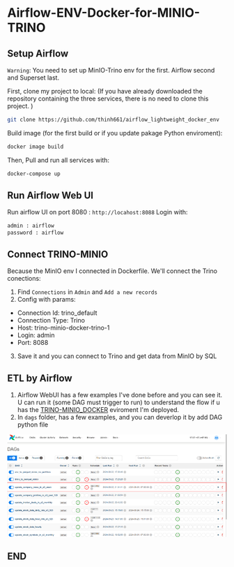 # Airflow-ENV-Docker-for-MINIO-TRINO

## Setup Airflow


`Warning`: You need to set up MinIO-Trino env for the first. Airflow second and Superset last.


First, clone my project to local: (If you have already downloaded the repository containing the three services, there is no need to clone this project. )
```bash
git clone https://github.com/thinh661/airflow_lightweight_docker_env
```

Build image (for the first build or if you update pakage Python enviroment):
``` bash
docker image build
```

Then, Pull and run all services with:

```bash
docker-compose up
```

## Run Airflow Web UI

Run airflow UI on port 8080 : `http://locahost:8088`
Login with:
```
admin : airflow
password : airflow
```

## Connect TRINO-MINIO
Because the MinIO env I connected in Dockerfile.
We'll connect the Trino conections:

1. Find `Connections` in `Admin` and `Add a new records`
2. Config with params:
- Connection Id: trino_default
- Connection Type: Trino
- Host: trino-minio-docker-trino-1
- Login: admin
- Port: 8088
3. Save it and you can connect to Trino and get data from MinIO by SQL 

## ETL by Airflow

1. Airflow WebUI has a few examples I've done before and you can see it. U can run it (some DAG must trigger to run) to understand the flow if u has the [TRINO-MINIO_DOCKER](https://github.com/thinh661/minio_trino_docker_evn.git) eviroment I'm deployed.
2. In `dags` folder, has a few examples, and you can deverlop it by add DAG python file

![airflow_img](https://github.com/thinh661/Vietnam_Stock_Analysis_Pipeline/blob/master/image/airflow_webUI.png)
## END


